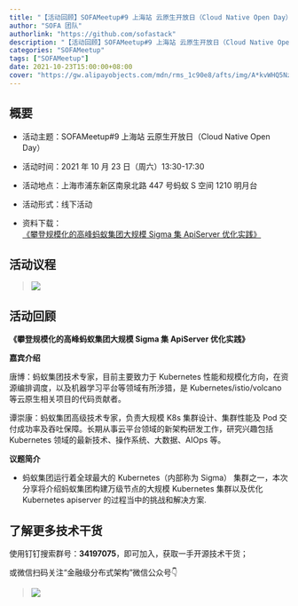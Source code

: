 ```yaml
---
title: "【活动回顾】SOFAMeetup#9 上海站 云原生开放日（Cloud Native Open Day）"
author: "SOFA 团队"
authorlink: "https://github.com/sofastack"
description: "【活动回顾】SOFAMeetup#9 上海站 云原生开放日（Cloud Native Open Day）"
categories: "SOFAMeetup"
tags: ["SOFAMeetup"]
date: 2021-10-23T15:00:00+08:00
cover: "https://gw.alipayobjects.com/mdn/rms_1c90e8/afts/img/A*kvWHQ5NzzsUAAAAAAAAAAAAAARQnAQ"
---
```


## 概要

- 活动主题：SOFAMeetup#9 上海站 云原生开放日（Cloud Native Open Day）

- 活动时间：2021 年 10 月 23 日（周六）13:30-17:30

- 活动地点：上海市浦东新区南泉北路 447 号蚂蚁 S 空间 1210 明月台

- 活动形式：线下活动

- 资料下载：<br/>
[《攀登规模化的高峰蚂蚁集团大规模 Sigma 集 ApiServer 优化实践》](https://gw.alipayobjects.com/os/bmw-prod/75201cac-3aff-499b-8715-8809c00ae977.pdf)<br/>

## 活动议程

>![](https://gw.alipayobjects.com/mdn/rms_1c90e8/afts/img/A*0mx0SYmi5yQAAAAAAAAAAAAAARQnAQ)

## 活动回顾 

**《攀登规模化的高峰蚂蚁集团大规模 Sigma 集 ApiServer 优化实践》**

**嘉宾介绍**

唐博：蚂蚁集团技术专家，目前主要致力于 Kubernetes 性能和规模化方向，在资源编排调度，以及机器学习平台等领域有所涉猎，是 Kubernetes/istio/volcano 等云原生相关项目的代码贡献者。 

谭崇康：蚂蚁集团高级技术专家，负责大规模 K8s 集群设计、集群性能及 Pod 交付成功率及吞吐保障。长期从事云平台领域的新架构研发工作，研究兴趣包括 Kubernetes 领域的最新技术、操作系统、大数据、AIOps 等。

**议题简介**

- 蚂蚁集团运行着全球最大的 Kubernetes（内部称为 Sigma） 集群之一，本次分享将介绍蚂蚁集团构建万级节点的大规模 Kubernetes 集群以及优化 Kubernetes apiserver 的过程当中的挑战和解决方案.

## 了解更多技术干货

使用钉钉搜索群号：**34197075**，即可加入，获取一手开源技术干货；

或微信扫码关注“金融级分布式架构”微信公众号👇

>![](https://gw.alipayobjects.com/mdn/rms_1c90e8/afts/img/A*gT8sT7fFmNoAAAAAAAAAAAAAARQnAQ)

